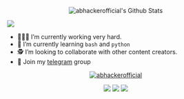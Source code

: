 <p align="center">
<!--  <img alt="profile pic" width="195px" src="https://avatars1.githubusercontent.com/u/63346676?s=400&u=a01b5199f29c08a702f4c65bfaa47d3b76e25cb1&v=4" /> -->
<!--  <img src="https://github-readme-stats.anuraghazra1.vercel.app/api/top-langs/?username=abhackerofficial&hide=ruby,perl&hide_border=true" /> -->

<img alt="abhackerofficial's Github Stats" src="https://github-readme-stats.vercel.app/api?username=abhackerofficial&show_icons=true&include_all_commits=true&hide_border=true" />
</p>

<img src="https://user-images.githubusercontent.com/63346676/104585554-2e77a280-568a-11eb-84b1-7af3506c1003.jpg" />

- 🧑🏻‍🏫 I’m currently working very hard.
- 📖 I’m currently learning `bash` and `python` 
- 🕵️ I’m looking to collaborate with other content creators.
- 💬 Join my [telegram](https://t.me/joinchat/NQK6bkut0_O7xN4hTfwb1g) group

<p align="center">
  <a href="https://github.com/abhackerofficial"><img title="abhackerofficial" src="https://github-readme-stats.vercel.app/api/top-langs/?username=abhackerofficial&layout=compact"></a>
</p>

<p align="center">
<a href="https://github.com/abhackerofficial/Theme-Engine"><img src="https://github-readme-stats.vercel.app/api/pin/?username=abhackerofficial&repo=Theme-Engine"></a>
<a href="https://github.com/abhackerofficial/Login-page"><img src="https://github-readme-stats.vercel.app/api/pin/?username=abhackerofficial&repo=Login-page"></a>
<a href="https://github.com/abhackerofficial/Termux-security"><img src="https://github-readme-stats.vercel.app/api/pin/?username=abhackerofficial&repo=Termux-security"></a>
</p>

<!--
**abhackerofficial/abhackerofficial** is a ✨ _special_ ✨ repository because its `README.md` (this file) appears on your GitHub profile.

Here are some ideas to get you started:


